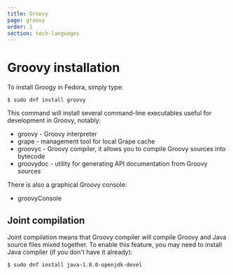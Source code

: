 ```yaml
---
title: Groovy
page: groovy
order: 1
section: tech-languages
---
```


# Groovy installation

To install Groogy in Fedora, simply type:

```
$ sudo dnf install groovy
```

This command will install several command-line executables useful for development in Groovy, notably:

* groovy - Groovy interpreter
* grape - management tool for local Grape cache
* groovyc - Groovy compiler, it allows you to compile Groovy sources into bytecode
* groovydoc - utility for generating API documentation from Groovy sources

There is also a graphical Groovy console:

* groovyConsole


## Joint compilation

Joint compilation means that Groovy compiler will compile Groovy and Java source files mixed together. To enable this feature, you may need to install Java compiler (if you don't have it already):

```
$ sudo dnf install java-1.8.0-openjdk-devel
```
